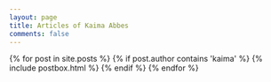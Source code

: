 ```yaml
---
layout: page
title: Articles of Kaima Abbes
comments: false
---
```


<section>
<div class="masonrygrid row listrecent">


{% for post in site.posts %}
  {% if post.author contains 'kaima' %}
    {% include postbox.html %}
  {% endif %}
{% endfor %}


</div>
</section>
